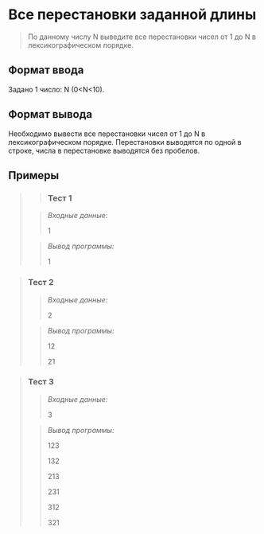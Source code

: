# Все перестановки заданной длины

>По данному числу N выведите все перестановки чисел от 1 до N в лексикографическом порядке.


## Формат ввода

Задано 1 число: N (0<N<10).

## Формат вывода

Необходимо вывести все перестановки чисел от 1 до N в лексикографическом порядке. Перестановки выводятся по одной в строке, числа в перестановке выводятся без пробелов.

 ## Примеры
>
>>### Тест 1
> 
>>*Входные данные:*
>>
>>1
>
>>*Вывод программы:*
>>
>>1

 
>### Тест 2
>
>>*Входные данные:*
>>
>>
>>2
> 
>>*Вывод программы:*
>>
>>12
>>
>>21

>### Тест 3
>>
>>*Входные данные:*
>>
>>3
>
>>*Вывод программы:*
>>
>>123
>>
>>132
>>
>>213
>>
>>231
>>
>>312
>>
>>321